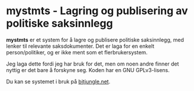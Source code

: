 # mystmts - Lagring og publisering av politiske saksinnlegg

**mystmts** er et system for å lagre og publisere politiske saksinnlegg, 
med lenker til relevante saksdokumenter. Det er laga for en enkelt
person/politiker, og er ikke ment som et flerbrukersystem.

Jeg laga dette fordi jeg har bruk for det, men om noen andre finner det 
nyttig er det bare å forskyne seg. Koden har en GNU GPLv3-lisens.

Du kan se systemet i bruk på [bitjungle.net](https://bitjungle.net/politikk/).
